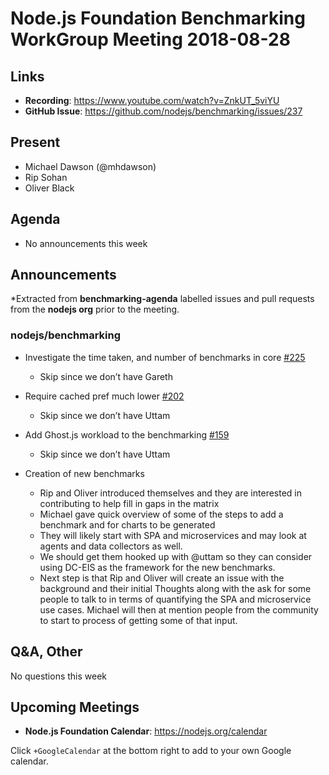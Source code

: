# Node.js Foundation Benchmarking WorkGroup Meeting 2018-08-28

## Links

* **Recording**:  https://www.youtube.com/watch?v=ZnkUT_5viYU
* **GitHub Issue**: https://github.com/nodejs/benchmarking/issues/237

## Present

* Michael Dawson (@mhdawson)
* Rip Sohan
* Oliver Black

## Agenda
* No announcements this week

## Announcements
 
*Extracted from **benchmarking-agenda** labelled issues and pull requests from the **nodejs org** prior to the meeting.

### nodejs/benchmarking

* Investigate the time taken, and number of benchmarks in core [#225](https://github.com/nodejs/benchmarking/issues/225)
  * Skip since we don’t have Gareth
* Require cached pref much lower [#202](https://github.com/nodejs/benchmarking/issues/202)
  * Skip since we don’t have Uttam
* Add Ghost.js workload to the benchmarking [#159](https://github.com/nodejs/benchmarking/issues/159)
  * Skip since we don’t have Uttam
 
* Creation of new benchmarks
  * Rip and Oliver introduced themselves and they are interested in contributing to help fill in
    gaps in the matrix
  * Michael gave quick overview of some of the steps to add a benchmark and for charts to be
    generated
  * They will likely start with SPA and microservices and may look at agents and data collectors
     as well.
  * We should get them hooked up with @uttam so they can consider using DC-EIS as the 
     framework for the new benchmarks.
  * Next step is that Rip and Oliver will create an issue with the background and their initial
    Thoughts along with the ask for some people to talk to in terms of quantifying the SPA
   and microservice use cases.  Michael will then at mention people from the community
   to start to process of getting some of that input.   

## Q&A, Other

No questions this week

## Upcoming Meetings

* **Node.js Foundation Calendar**: https://nodejs.org/calendar

Click `+GoogleCalendar` at the bottom right to add to your own Google calendar.


